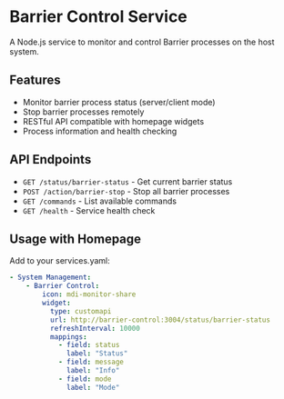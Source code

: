 # Barrier Control Service

A Node.js service to monitor and control Barrier processes on the host system.

## Features

- Monitor barrier process status (server/client mode)
- Stop barrier processes remotely
- RESTful API compatible with homepage widgets
- Process information and health checking

## API Endpoints

- `GET /status/barrier-status` - Get current barrier status
- `POST /action/barrier-stop` - Stop all barrier processes  
- `GET /commands` - List available commands
- `GET /health` - Service health check

## Usage with Homepage

Add to your services.yaml:

```yaml
- System Management:
    - Barrier Control:
        icon: mdi-monitor-share
        widget:
          type: customapi
          url: http://barrier-control:3004/status/barrier-status
          refreshInterval: 10000
          mappings:
            - field: status
              label: "Status"
            - field: message  
              label: "Info"
            - field: mode
              label: "Mode"
```